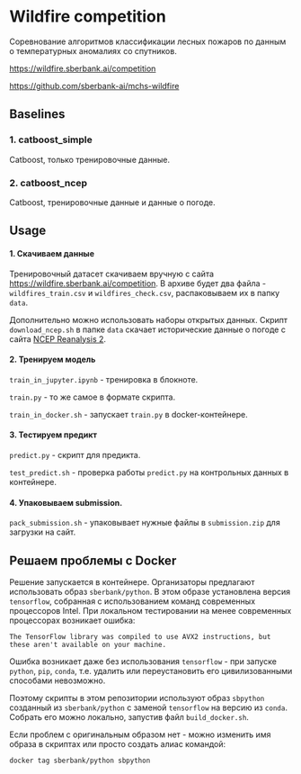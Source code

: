 # Wildfire competition
Соревнование алгоритмов классификации лесных пожаров по данным о температурных аномалиях со спутников.
 
https://wildfire.sberbank.ai/competition

https://github.com/sberbank-ai/mchs-wildfire

## Baselines
### 1. catboost_simple 
Catboost, только тренировочные данные.

### 2. catboost_ncep 
Catboost, тренировочные данные и данные о погоде.

## Usage
#### 1. Скачиваем данные
Тренировочный датасет скачиваем вручную с сайта https://wildfire.sberbank.ai/competition. 
В архиве будет два файла - `wildfires_train.csv` и `wildfires_check.csv`, распаковываем их в папку `data`.

Дополнительно можно использовать наборы открытых данных.
Скрипт `download_ncep.sh` в папке `data` скачает исторические данные о погоде с сайта [NCEP Reanalysis 2].

[NCEP Reanalysis 2]: https://www.esrl.noaa.gov/psd/data/gridded/data.ncep.reanalysis2.html

#### 2. Тренируем модель

`train_in_jupyter.ipynb` - тренировка в блокноте.

`train.py` - то же самое в формате скрипта.

`train_in_docker.sh` - запускает `train.py` в docker-контейнере.

#### 3. Тестируем предикт

`predict.py` - скрипт для предикта.

`test_predict.sh` - проверка работы `predict.py` на контрольных данных в контейнере.

#### 4. Упаковываем submission.

`pack_submission.sh` - упаковывает нужные файлы в `submission.zip` для загрузки на сайт.

## Решаем проблемы с Docker
Решение запускается в контейнере. Организаторы предлагают использовать образ `sberbank/python`. 
В этом образе установлена версия `tensorflow`, собранная с использованием команд современных процессоров Intel.
При локальном тестировании на менее современных процессорах возникает ошибка:
```
The TensorFlow library was compiled to use AVX2 instructions, but these aren't available on your machine.
```
Ошибка возникает даже без использования `tensorflow` - при запуске `python`, `pip`, `conda`,  т.е. удалить 
или переустановить его цивилизованными способами невозможно.

Поэтому скрипты в этом репозитории используют образ `sbpython` созданный из  `sberbank/python` с заменой 
`tensorflow` на версию из `conda`. Собрать его можно локально, запустив файл `build_docker.sh`.

Если проблем с оригинальным образом нет - можно изменить имя образа в скриптах или просто создать алиас командой:
```
docker tag sberbank/python sbpython
```
